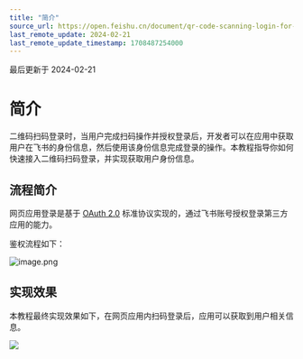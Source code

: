 ```yaml
---
title: "简介"
source_url: https://open.feishu.cn/document/qr-code-scanning-login-for-web-app/introduction
last_remote_update: 2024-02-21
last_remote_update_timestamp: 1708487254000
---
```

最后更新于 2024-02-21

# 简介

二维码扫码登录时，当用户完成扫码操作并授权登录后，开发者可以在应用中获取用户在飞书的身份信息，然后使用该身份信息完成登录的操作。本教程指导你如何快速接入二维码扫码登录，并实现获取用户身份信息。

## 流程简介

网页应用登录是基于 [OAuth 2.0](https://oauth.net/2/) 标准协议实现的，通过飞书账号授权登录第三方应用的能力。

鉴权流程如下：

![image.png](https://sf3-cn.feishucdn.com/obj/open-platform-opendoc/8846c127e31fe14571b9071fab60ad7f_v36LIxVw5M.png?height=715&lazyload=true&maxWidth=700&width=1353)

## 实现效果

本教程最终实现效果如下，在网页应用内扫码登录后，应用可以获取到用户相关信息。

![](https://p9-arcosite.byteimg.com/tos-cn-i-goo7wpa0wc/be40cf7703e94a529214d46b2f91405c~tplv-goo7wpa0wc-image.image?height=1200&lazyload=true&maxWidth=700&width=1600)
